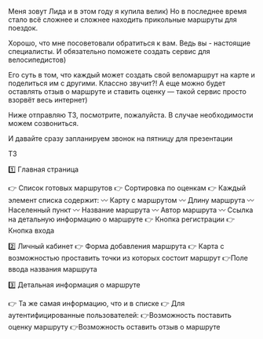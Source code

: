 Меня зовут Лида и в этом году я купила велик)
Но в последнее время стало всё сложнее и сложнее находить прикольные маршруты для поездок. 

Хорошо, что мне посоветовали обратиться к вам. 
Ведь вы - настоящие специалисты. 
И обязательно поможете создать сервис для велосипедистов)   

Его суть в том, что каждый может создать свой веломаршрут на карте и поделиться им с другими. Классно звучит?! А еще можно будет оставлять отзыв о маршруте и ставить оценку — такой сервис просто взорвёт весь интернет)

Ниже отправляю ТЗ, посмотрите, пожалуйста. В случае необходимости можем созвониться.

И давайте сразу запланируем звонок на пятницу для презентации 


ТЗ

1️⃣ Главная страница

👉 Список готовых маршрутов
  👉 Сортировка по оценкам
  👉 Каждый элемент списка содержит:
    〰️ Карту с маршрутом
    〰️ Длину маршрута
    〰️ Населенный пункт
    〰️ Название маршрута
    〰️ Автор маршрута
    〰️ Ссылка на детальную информацию о маршруте
👉 Кнопка регистрации
👉 Кнопка входа

2️⃣ Личный кабинет
👉 Форма добавления маршрута
  👉 Карта с возможностью проставить точки из которых состоит маршрут
  👉Поле ввода названия маршрута

3️⃣ Детальная информация о маршруте

👉 Та же самая информацию, что и в списке
👉 Для аутентифицированные пользователей:
  👉Возможность поставить оценку маршруту
  👉Возможность оставить отзыв о маршруте